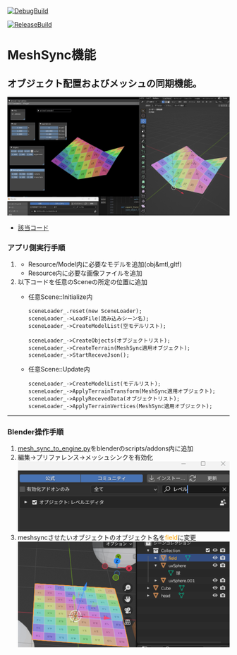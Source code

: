 [![DebugBuild](https://github.com/shimazaki-ryuta/GE3/actions/workflows/DebugBuild.yml/badge.svg)](https://github.com/shimazaki-ryuta/GE3/actions/workflows/DebugBuild.yml)

[![ReleaseBuild](https://github.com/shimazaki-ryuta/GE3/actions/workflows/ReleaseBuild.yml/badge.svg)](https://github.com/shimazaki-ryuta/GE3/actions/workflows/ReleaseBuild.yml)

# MeshSync機能
## オブジェクト配置およびメッシュの同期機能。
![Screenshot of a comment on a GitHub issue showing an image, added in the Markdown, of an Octocat smiling and raising a tentacle.](picture/meshsync.png)
* [該当コード](project/Engine/Scene/SceneLoader.cpp)
### アプリ側実行手順
1. - Resource/Model内に必要なモデルを追加(obj&mtl,gltf)
   - Resource内に必要な画像ファイルを追加
2. 以下コードを任意のSceneの所定の位置に追加
    - 任意Scene::Initialize内
        ```
        sceneLoader_.reset(new SceneLoader);
        sceneLoader_->LoadFile(読み込みシーン名);
        sceneLoader_->CreateModelList(空モデルリスト);
        
        sceneLoader_->CreateObjects(オブジェクトリスト);
        sceneLoader_->CreateTerrain(MeshSync適用オブジェクト);
        sceneLoader_->StartReceveJson();
        ```

    - 任意Scene::Update内
        ```
        sceneLoader_->CreateModelList(モデルリスト);
        sceneLoader_->ApplyTerrainTransform(MeshSync適用オブジェクト);
        sceneLoader_->ApplyRecevedData(オブジェクトリスト);
        sceneLoader_->ApplyTerrainVertices(MeshSync適用オブジェクト);
        ```
---

### Blender操作手順
1. [mesh_sync_to_engine.py](blenderaddon/mesh_sync_to_engine.py)をblenderのscripts/addons内に追加
2. 編集->プリファレンス->メッシュシンクを有効化
![Screenshot of a comment on a GitHub issue showing an image, added in the Markdown, of an Octocat smiling and raising a tentacle.](picture/blender_preference.png)
3. meshsyncさせたいオブジェクトのオブジェクト名を<span style="color: orange; ">field</span>に変更
![Screenshot of a comment on a GitHub issue showing an image, added in the Markdown, of an Octocat smiling and raising a tentacle.](picture/blender_name.png)
